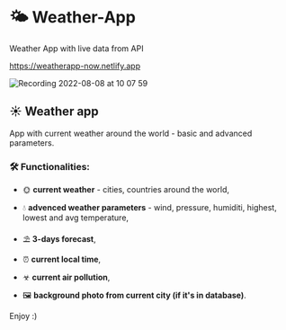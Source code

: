 # 🌤 Weather-App
Weather App with live data from API

https://weatherapp-now.netlify.app

![Recording 2022-08-08 at 10 07 59](https://user-images.githubusercontent.com/99325577/183370606-50c81ba3-1df0-411d-9139-62711748b93f.gif)

## ☀ Weather app
App with current weather around the world - basic and advanced parameters.

### 🛠 Functionalities:

 - 🌞 **current weather** - cities, countries around the world,

  - 💧  **advenced weather parameters** - wind, pressure, humiditi, highest, lowest and avg temperature,
  
 -  ⛱ **3-days forecast**,

 - ⏰ **current local time**,
  
 - ☣ **current air pollution**,
 
 - 🖼 **background photo from current city (if it's in database)**.
  
 

Enjoy :) 
